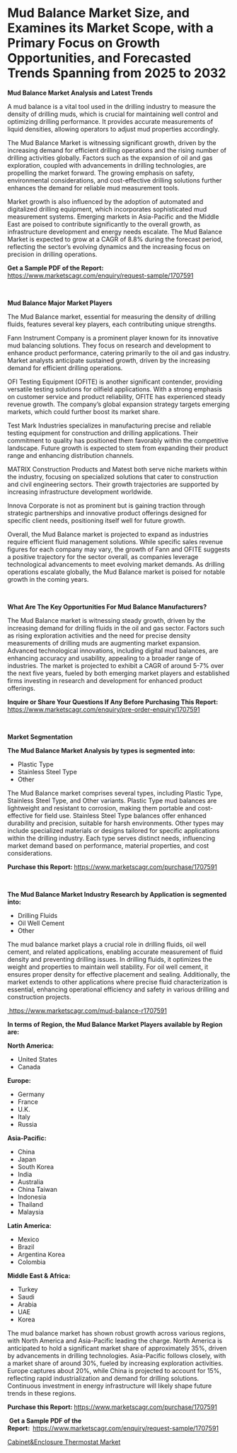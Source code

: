 <p><h1>Mud Balance Market Size, and Examines its Market Scope, with a Primary Focus on Growth Opportunities, and Forecasted Trends Spanning from 2025 to 2032</h1></p><p><strong>Mud Balance Market Analysis and Latest Trends</strong></p>
<p><p>A mud balance is a vital tool used in the drilling industry to measure the density of drilling muds, which is crucial for maintaining well control and optimizing drilling performance. It provides accurate measurements of liquid densities, allowing operators to adjust mud properties accordingly. </p><p>The Mud Balance Market is witnessing significant growth, driven by the increasing demand for efficient drilling operations and the rising number of drilling activities globally. Factors such as the expansion of oil and gas exploration, coupled with advancements in drilling technologies, are propelling the market forward. The growing emphasis on safety, environmental considerations, and cost-effective drilling solutions further enhances the demand for reliable mud measurement tools.</p><p>Market growth is also influenced by the adoption of automated and digitalized drilling equipment, which incorporates sophisticated mud measurement systems. Emerging markets in Asia-Pacific and the Middle East are poised to contribute significantly to the overall growth, as infrastructure development and energy needs escalate. The Mud Balance Market is expected to grow at a CAGR of 8.8% during the forecast period, reflecting the sector’s evolving dynamics and the increasing focus on precision in drilling operations.</p></p>
<p><strong>Get a Sample PDF of the Report:&nbsp;</strong> <a href="https://www.marketscagr.com/enquiry/request-sample/1707591?utm_campaign=1126&utm_medium=2&utm_source=Github&utm_content=ia&utm_term=25032025&utm_id=mud-balance">https://www.marketscagr.com/enquiry/request-sample/1707591</a></p>
<p>&nbsp;</p>
<p><strong>Mud Balance Major Market Players</strong></p>
<p><p>The Mud Balance market, essential for measuring the density of drilling fluids, features several key players, each contributing unique strengths. </p><p>Fann Instrument Company is a prominent player known for its innovative mud balancing solutions. They focus on research and development to enhance product performance, catering primarily to the oil and gas industry. Market analysts anticipate sustained growth, driven by the increasing demand for efficient drilling operations.</p><p>OFI Testing Equipment (OFITE) is another significant contender, providing versatile testing solutions for oilfield applications. With a strong emphasis on customer service and product reliability, OFITE has experienced steady revenue growth. The company’s global expansion strategy targets emerging markets, which could further boost its market share.</p><p>Test Mark Industries specializes in manufacturing precise and reliable testing equipment for construction and drilling applications. Their commitment to quality has positioned them favorably within the competitive landscape. Future growth is expected to stem from expanding their product range and enhancing distribution channels.</p><p>MATRIX Construction Products and Matest both serve niche markets within the industry, focusing on specialized solutions that cater to construction and civil engineering sectors. Their growth trajectories are supported by increasing infrastructure development worldwide.</p><p>Innova Corporate is not as prominent but is gaining traction through strategic partnerships and innovative product offerings designed for specific client needs, positioning itself well for future growth.</p><p>Overall, the Mud Balance market is projected to expand as industries require efficient fluid management solutions. While specific sales revenue figures for each company may vary, the growth of Fann and OFITE suggests a positive trajectory for the sector overall, as companies leverage technological advancements to meet evolving market demands. As drilling operations escalate globally, the Mud Balance market is poised for notable growth in the coming years.</p></p>
<p>&nbsp;</p>
<p><strong>What Are The Key Opportunities For Mud Balance Manufacturers?</strong></p>
<p><p>The Mud Balance market is witnessing steady growth, driven by the increasing demand for drilling fluids in the oil and gas sector. Factors such as rising exploration activities and the need for precise density measurements of drilling muds are augmenting market expansion. Advanced technological innovations, including digital mud balances, are enhancing accuracy and usability, appealing to a broader range of industries. The market is projected to exhibit a CAGR of around 5-7% over the next five years, fueled by both emerging market players and established firms investing in research and development for enhanced product offerings.</p></p>
<p><strong>Inquire or Share Your Questions If Any Before Purchasing This Report:</strong> <a href="https://www.marketscagr.com/enquiry/pre-order-enquiry/1707591?utm_campaign=1126&utm_medium=2&utm_source=Github&utm_content=ia&utm_term=25032025&utm_id=mud-balance">https://www.marketscagr.com/enquiry/pre-order-enquiry/1707591</a></p>
<p>&nbsp;</p>
<p><strong>Market Segmentation</strong></p>
<p><strong>The Mud Balance Market Analysis by types is segmented into:</strong></p>
<p><ul><li>Plastic Type</li><li>Stainless Steel Type</li><li>Other</li></ul></p>
<p><p>The Mud Balance market comprises several types, including Plastic Type, Stainless Steel Type, and Other variants. Plastic Type mud balances are lightweight and resistant to corrosion, making them portable and cost-effective for field use. Stainless Steel Type balances offer enhanced durability and precision, suitable for harsh environments. Other types may include specialized materials or designs tailored for specific applications within the drilling industry. Each type serves distinct needs, influencing market demand based on performance, material properties, and cost considerations.</p></p>
<p><strong>Purchase this Report:&nbsp;</strong><a href="https://www.marketscagr.com/purchase/1707591?utm_campaign=1126&utm_medium=2&utm_source=Github&utm_content=ia&utm_term=25032025&utm_id=mud-balance">https://www.marketscagr.com/purchase/1707591</a></p>
<p>&nbsp;</p>
<p><strong>The Mud Balance Market Industry Research by Application is segmented into:</strong></p>
<p><ul><li>Drilling Fluids</li><li>Oil Well Cement</li><li>Other</li></ul></p>
<p><p>The mud balance market plays a crucial role in drilling fluids, oil well cement, and related applications, enabling accurate measurement of fluid density and preventing drilling issues. In drilling fluids, it optimizes the weight and properties to maintain well stability. For oil well cement, it ensures proper density for effective placement and sealing. Additionally, the market extends to other applications where precise fluid characterization is essential, enhancing operational efficiency and safety in various drilling and construction projects.</p></p>
<p><a href="https://www.marketscagr.com/mud-balance-r1707591?utm_campaign=1126&utm_medium=2&utm_source=Github&utm_content=ia&utm_term=25032025&utm_id=mud-balance">&nbsp;https://www.marketscagr.com/mud-balance-r1707591</a></p>
<p><strong>In terms of Region, the Mud Balance Market Players available by Region are:</strong></p>
<p>
    <p> <strong> North America: </strong>
        <ul>
            <li>United States</li>
            <li>Canada</li>
        </ul>
        </p> 
    <p> <strong> Europe: </strong>
        <ul>
            <li>Germany</li>
            <li>France</li>
            <li>U.K.</li>
            <li>Italy</li>
            <li>Russia</li>
        </ul>
        </p> 
    <p> <strong> Asia-Pacific: </strong>
        <ul>
            <li>China</li>
            <li>Japan</li>
            <li>South Korea</li>
            <li>India</li>
            <li>Australia</li>
            <li>China Taiwan</li>
            <li>Indonesia</li>
            <li>Thailand</li>
            <li>Malaysia</li>
        </ul>
        </p> 
    <p> <strong> Latin America: </strong>
        <ul>
            <li>Mexico</li>
            <li>Brazil</li>
            <li>Argentina Korea</li>
            <li>Colombia</li>
        </ul>
        </p> 
    <p> <strong> Middle East & Africa: </strong>
        <ul>
            <li>Turkey</li>
            <li>Saudi</li>
            <li>Arabia</li>
            <li>UAE</li>
            <li>Korea</li>
        </ul>
    </p>
    </p>
<p><p>The mud balance market has shown robust growth across various regions, with North America and Asia-Pacific leading the charge. North America is anticipated to hold a significant market share of approximately 35%, driven by advancements in drilling technologies. Asia-Pacific follows closely, with a market share of around 30%, fueled by increasing exploration activities. Europe captures about 20%, while China is projected to account for 15%, reflecting rapid industrialization and demand for drilling solutions. Continuous investment in energy infrastructure will likely shape future trends in these regions.</p></p>
<p><strong>Purchase this Report: </strong><a href="https://www.marketscagr.com/purchase/1707591?utm_campaign=1126&utm_medium=2&utm_source=Github&utm_content=ia&utm_term=25032025&utm_id=mud-balance">https://www.marketscagr.com/purchase/1707591</a></p>
<p>&nbsp;<strong>Get a Sample PDF of the Report:&nbsp;&nbsp;</strong><a href="https://www.marketscagr.com/enquiry/request-sample/1707591?utm_campaign=1126&utm_medium=2&utm_source=Github&utm_content=ia&utm_term=25032025&utm_id=mud-balance">https://www.marketscagr.com/enquiry/request-sample/1707591</a></p>
<p><strong></strong></p>
<p><p><a href="https://github.com/julyju69/Market-Research-Report-List-6/blob/main/cabinetenclosure-thermostat-market.md?utm_campaign=1126&utm_medium=2&utm_source=Github&utm_content=ia&utm_term=25032025&utm_id=mud-balance">Cabinet&Enclosure Thermostat Market</a></p></p>
